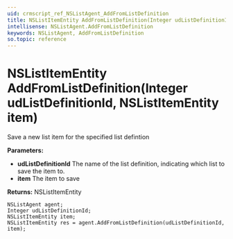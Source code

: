 ```yaml
---
uid: crmscript_ref_NSListAgent_AddFromListDefinition
title: NSListItemEntity AddFromListDefinition(Integer udListDefinitionId, NSListItemEntity item)
intellisense: NSListAgent.AddFromListDefinition
keywords: NSListAgent, AddFromListDefinition
so.topic: reference
---
```


# NSListItemEntity AddFromListDefinition(Integer udListDefinitionId, NSListItemEntity item)

Save a new list item for the specified list defintion

**Parameters:**
 - **udListDefinitionId** The name of the list definition, indicating which list to save the item to.
 - **item** The item to save

**Returns:** NSListItemEntity

```crmscript
NSListAgent agent;
Integer udListDefinitionId;
NSListItemEntity item;
NSListItemEntity res = agent.AddFromListDefinition(udListDefinitionId, item);
```

